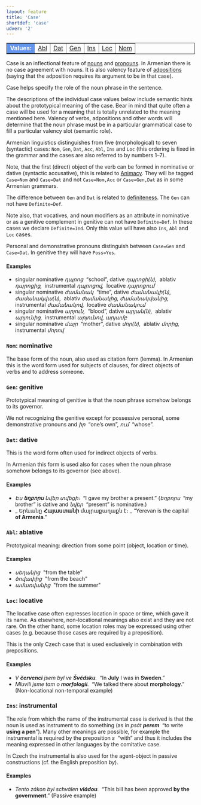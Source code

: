 ```yaml
---
layout: feature
title: 'Case'
shortdef: 'case'
udver: '2'
---
```


<table class="typeindex" border="1">
<tr>
  <td style="background-color:cornflowerblue;color:white"><strong>Values:</strong> </td>
  <td><a href="#Abl">Abl</a></td>
  <td><a href="#Dat">Dat</a></td>
  <td><a href="#Gen">Gen</a></td>
  <td><a href="#Ins">Ins</a></td>
  <td><a href="#Loc">Loc</a></td>
  <td><a href="#Nom">Nom</a></td>
</tr>
</table>

Case is an inflectional feature of [nouns](NOUN) and
[pronouns](PRON). In Armenian there is no case agreement with nouns.
It is also valency feature of [adpositions](ADP) (saying that
the adposition requires its argument to be in that case).

Case helps specify the role of the noun phrase in the sentence.

The descriptions of the individual case values below include semantic
hints about the prototypical meaning of the case. Bear in mind that
quite often a case will be used for a meaning that is totally
unrelated to the meaning mentioned here. Valency of verbs,
adpositions and other words will determine that the noun phrase must
be in a particular grammatical case to fill a particular valency slot
(semantic role).

Armenian linguistics distinguishes from five (morphological) to seven (syntactic) cases:
`Nom`, `Gen`, `Dat`, `Acc`, `Abl`, `Ins` and `Loc` (this ordering is fixed in the grammar and the cases are also referred to by numbers 1–7).

Note, that the first (direct) object of the verb can be formed in nominative or dative (syntactic accusative), this is related to [Animacy](). They will be tagged `Case=Nom` and `Case=Dat` and not `Case=Nom,Acc` or `Case=Gen,Dat` as in some Armenian grammars.

The difference between `Gen` and `Dat` is related to [definiteness](Definite). The `Gen` can not have `Definite=Def`.

Note also, that vocatives, and noun modifiers as an attribute in nominative or as a genitive complement in genitive can not have `Definite=Def`. In these cases we declare `Definite=Ind`. Only this value will have also `Ins`, `Abl` and `Loc` cases.

Personal and demonstrative pronouns distinguish between `Case=Gen` and `Case=Dat`. In genitive they will have `Poss=Yes`.

#### Examples

* singular nominative _դպրոց&nbsp;_ “school”, dative _դպրոցի(ն),&nbsp;_ ablativ _դպրոցից,&nbsp;_ instrumental _դպրոցով,&nbsp;_ locative _դպրոցում_
* singular nominative _ժամանակ&nbsp;_ “time”, dative _ժամանակի(ն), ժամանակվա(ն),&nbsp;_ ablativ _ժամանակից, ժամանակվանից,&nbsp;_ instrumental _ժամանակով,&nbsp;_ locative _ժամանակում_
* singular nominative _արյուն,&nbsp;_ “blood”, dative _արյան(ն),&nbsp;_ ablativ _արյունից,&nbsp;_ instrumental _արյունով, արյամբ&nbsp;_
* singular nominative _մայր&nbsp;_ “mother”, dative _մոր(ն),&nbsp;_ ablativ _մորից,&nbsp;_ instrumental _մորով_

### <a name="Nom">`Nom`</a>: nominative

The base form of the noun, also used as citation form (lemma).
In Armenian this is the word form used for subjects of clauses, for direct objects of verbs and to address someone. 

### <a name="Gen">`Gen`</a>: genitive

Prototypical meaning of genitive is that the noun phrase somehow
belongs to its governor.

We not recognizing the genitive except for possessive personal, some demonstrative pronouns and _իր&nbsp;_ “one’s own”, _ում&nbsp;_ “whose”.

### <a name="Dat">`Dat`</a>: dative

This is the word form often used for indirect objects of verbs.

In Armenian this form is used also for cases when the noun phrase somehow
belongs to its governor (see above).

#### Examples

* _Ես <b>եղբորս</b> նվեր տվեցի։&nbsp;_ “I gave my brother a present.”
  (_եղբորս&nbsp;_ “my brother” is dative and
  _նվեր&nbsp;_ “present” is nominative.)
* _ Երևանը <b>Հայաստանի</b> մայրաքաղաքն է։&nbsp;_ “Yerevan is the
  capital <b>of Armenia</b>.”

### <a name="Abl">`Abl`</a>: ablative

Prototypical meaning: direction from some point (object, location or time).

#### Examples

* _սեղանից&nbsp;_ "from the table"
* _ծովափից&nbsp;_ "from the beach"
* _ամառվանից&nbsp;_ "from the summer"

### <a name="Loc">`Loc`</a>: locative

The locative case often expresses location in space or time, which
gave it its name. As elsewhere, non-locational meanings also exist and
they are not rare. On the other hand, some location roles
may be expressed using other cases (e.g. because those cases are
required by a preposition).

This is the only Czech case that is used exclusively in
combination with prepositions.

#### Examples

* _V <b>červenci</b> jsem byl ve <b>Švédsku</b>.&nbsp;_ “In <b>July</b>
  I was in <b>Sweden</b>.”
* _Mluvili jsme tam o <b>morfologii</b>.&nbsp;_ “We talked there about
  <b>morphology</b>.” (Non-locational non-temporal example)

### <a name="Ins">`Ins`</a>: instrumental

The role from which the name of the instrumental case is derived is
that the noun is used as instrument to do something (as in _psát
<b>perem</b>&nbsp;_ “to write <b>using a pen</b>”).  Many other meanings are
possible, for example the instrumental is required by the
preposition _s&nbsp;_ “with” and thus it includes the meaning expressed in
other languages by the comitative case.

In Czech the instrumental is also used for the agent-object in passive
constructions (cf. the English preposition _by_).

#### Examples

* _Tento zákon byl schválen <b>vládou</b>.&nbsp;_ “This bill has been
  approved <b>by the government</b>.” (Passive example)
